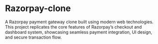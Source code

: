 # Razorpay-clone
A Razorpay payment gateway clone built using modern web technologies. This project replicates the core features of Razorpay’s checkout and dashboard system, showcasing seamless payment integration, UI design, and secure transaction flow.
